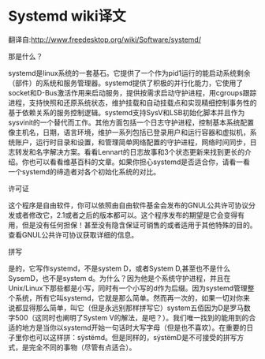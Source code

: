 # Systemd wiki译文

翻译自:http://www.freedesktop.org/wiki/Software/systemd/

那是什么？

systemd是linux系统的一套基石。它提供了一个作为pid1运行的能启动系统剩余（部件）的系统和服务管理器。systemd提供了积极的并行化能力，它使用了socket和D-Bus激活作用来启动服务，提供按需求启动守护进程，用cgroups跟踪进程，支持快照和还原系统状态，维护挂载和自动挂载点和实现精细控制事务性的基于依赖关系的服务控制逻辑。systemd支持SysV和LSB初始化脚本并且作为sysvinit的一个替代而工作。其他方面包括一个日志守护进程，控制基本系统配置像主机名，日期，语言环境，维护一系列包括已登录用户和运行容器和虚拟机，系统账户，运行时目录和设置，和管理简单网络配置的守护进程，网络时间同步，日志转发和名字解决方案。看看Lennart的日志故事和3个状态更新来找到更长的介绍。你也可以看看维基百科的文章。如果你担心systemd是否适合你，请看一看一个systemd的缔造者对各个初始化系统的对比。

许可证

这个程序是自由软件，你可以依照由自由软件基金会发布的GNUL公共许可协议分发或者修改它，2.1或者之后的版本都可以。这个程序发布的期望是它会变得有用，但是没有任何担保！甚至没有隐含保证可销售的或者适用于其他特殊的目的。查看GNUL公共许可协议获取详细的信息。

拼写

是的，它写作systemd，不是system D，或者System D,甚至也不是什么SysemD，也不是system d。为什么？因为他是个系统守护进程，并且在Unix/Linux下那些都是小写，同时有一个小写的d作为后缀。因为systemd管理整个系统，所有它叫systemd，它就是那么简单。然而再一次的，如果一切对你来说都显得那么简单，叫它（但是永远别那样拼写它）system五佰因为D是罗马数字500（这同时也阐明了System V的解法，是吧？）。我们唯一找到的能用到的合适的地方是当你以systemd开始一句话时大写字母（但是也不喜欢）。在重要的日子里你也可以这样拼：sÿstëmd。但是同样的，sÿstëmD是不可接受的拼写方式，是完全不同的事物（尽管有点适合）。
